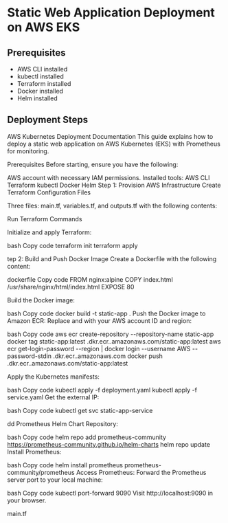 # Static Web Application Deployment on AWS EKS

## Prerequisites
- AWS CLI installed
- kubectl installed
- Terraform installed
- Docker installed
- Helm installed

## Deployment Steps

AWS Kubernetes Deployment Documentation
This guide explains how to deploy a static web application on AWS Kubernetes (EKS) with Prometheus for monitoring.

Prerequisites
Before starting, ensure you have the following:

AWS account with necessary IAM permissions.
Installed tools:
AWS CLI
Terraform
kubectl
Docker
Helm
Step 1: Provision AWS Infrastructure
Create Terraform Configuration Files

Three files: main.tf, variables.tf, and outputs.tf with the following contents:

Run Terraform Commands

Initialize and apply Terraform:

bash
Copy code
terraform init
terraform apply



tep 2: Build and Push Docker Image
Create a Dockerfile with the following content:

dockerfile
Copy code
FROM nginx:alpine
COPY index.html /usr/share/nginx/html/index.html
EXPOSE 80


Build the Docker image:

bash
Copy code
docker build -t static-app .
Push the Docker image to Amazon ECR: Replace <account-id> and <region> with your AWS account ID and region:

bash
Copy code
aws ecr create-repository --repository-name static-app
docker tag static-app:latest <account-id>.dkr.ecr.<region>.amazonaws.com/static-app:latest
aws ecr get-login-password --region <region> | docker login --username AWS --password-stdin <account-id>.dkr.ecr.<region>.amazonaws.com
docker push <account-id>.dkr.ecr.<region>.amazonaws.com/static-app:latest



Apply the Kubernetes manifests:

bash
Copy code
kubectl apply -f deployment.yaml
kubectl apply -f service.yaml
Get the external IP:

bash
Copy code
kubectl get svc static-app-service


dd Prometheus Helm Chart Repository:

bash
Copy code
helm repo add prometheus-community https://prometheus-community.github.io/helm-charts
helm repo update
Install Prometheus:

bash
Copy code
helm install prometheus prometheus-community/prometheus
Access Prometheus: Forward the Prometheus server port to your local machine:

bash
Copy code
kubectl port-forward <prometheus-pod-name> 9090
Visit http://localhost:9090 in your browser.

main.tf
